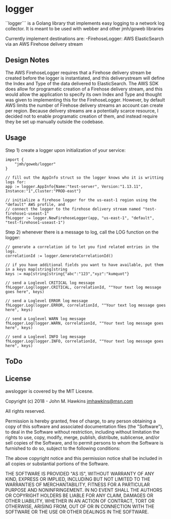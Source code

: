 logger
=========

``logger``` is a Golang library that implements easy logging to a network log collector. It is meant to be used with webber and other jmh/goweb libraries

Currently implement destinations are:
-FirehoseLogger:  AWS ElasticSearch via an AWS Firehose delivery stream



## Design Notes

The AWS FirehoseLogger requires that a Firehose delivery stream be created before the logger is instantiated, and this deliverystream will define the Index and Type of the data delivered to ElasticSearch.  The AWS SDK does allow for programatic creation of a Firehose delivery stream, and this would allow the application to specify its own Index and Type and thought was given to implementing this for the FirehoseLogger.  However, by default AWS limits the number of Firehose delivery streams an account can create per region.  Because delivery streams are a potentially scarce resource, I decided not to enable programatic creation of them, and instead require they be set up manually outside the codebase.


## Usage

Step 1) create a logger upon initialization of your service:

    import {
        "jmh/goweb/logger"
    }

    // fill out the AppInfo struct so the logger knows who it is writting logs for:
	app := logger.AppInfo{Name:"test-server", Version:"1.13.11", Instance:"1",Cluster:"PROD-east"}

    // initialize a firehose logger for the us-east-1 region using the "default" AWS profile, and 
    // connect the logger to the firehose delivery stream named "test-firehose1-useast-1"
	fhLogger := logger.NewFirehoseLogger(app, "us-east-1", "default", "test-firehose1-useast-1")


Step 2) whenever there is a message to log, call the LOG function on the logger:

    // generate a correlation id to let you find related entries in the logs.  
   	correlationId := logger.GenerateCorrelationId()

    // if you have additional fields you want to have available, put them in a keys map[string]string
    keys := map[string]string{"abc":"123","xyz":"kumquot"}

    // send a Loglevel CRITICAL log message
    fhLogger.Log(logger.CRITICAL, correlationId, ""Your text log message goes here", keys)

    // send a Loglevel ERROR log message
    fhLogger.Log(logger.ERROR, correlationId, ""Your text log message goes here", keys)

    // send a Loglevel WARN log message
    fhLogger.Log(logger.WARN, correlationId, ""Your text log message goes here", keys)

    // send a Loglevel INFO log message
    fhLogger.Log(logger.INFO, correlationId, ""Your text log message goes here", keys)


## ToDo


## License

awslogger is covered by the MIT Licesne.  

Copyright (c) 2018 - John M. Hawkins <jmhawkins@msn.com>

All rights reserved.

Permission is hereby granted, free of charge, to any person obtaining a copy of this software and 
associated documentation files (the "Software"), to deal in the Software without restriction, 
including without limitation the rights to use, copy, modify, merge, publish, distribute, sublicense, 
and/or sell copies of the Software, and to permit persons to whom the Software is furnished to do so, 
subject to the following conditions:

The above copyright notice and this permission notice shall be included in all copies or substantial 
portions of the Software.

THE SOFTWARE IS PROVIDED "AS IS", WITHOUT WARRANTY OF ANY KIND, EXPRESS OR IMPLIED, INCLUDING BUT
NOT LIMITED TO THE WARRANTIES OF MERCHANTABILITY, FITNESS FOR A PARTICULAR PURPOSE AND NONINFRINGEMENT.
IN NO EVENT SHALL THE AUTHORS OR COPYRIGHT HOLDERS BE LIABLE FOR ANY CLAIM, DAMAGES OR OTHER LIABILITY,
WHETHER IN AN ACTION OF CONTRACT, TORT OR OTHERWISE, ARISING FROM, OUT OF OR IN CONNECTION WITH THE
SOFTWARE OR THE USE OR OTHER DEALINGS IN THE SOFTWARE.


